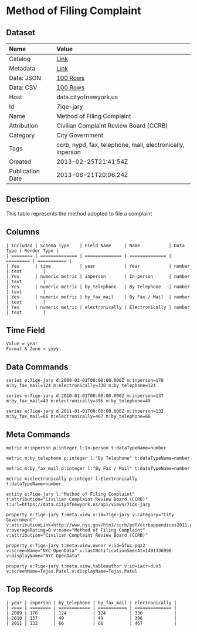 # Method of Filing Complaint

## Dataset

| Name | Value |
| :--- | :---- |
| Catalog | [Link](https://catalog.data.gov/dataset/method-of-filing-complaint-eb2f2) |
| Metadata | [Link](https://data.cityofnewyork.us/api/views/7iqe-jary) |
| Data: JSON | [100 Rows](https://data.cityofnewyork.us/api/views/7iqe-jary/rows.json?max_rows=100) |
| Data: CSV | [100 Rows](https://data.cityofnewyork.us/api/views/7iqe-jary/rows.csv?max_rows=100) |
| Host | data.cityofnewyork.us |
| Id | 7iqe-jary |
| Name | Method of Filing Complaint |
| Attribution | Civilian Complaint Review Board (CCRB) |
| Category | City Government |
| Tags | ccrb, nypd, fax, telephone, mail, electronically, inperson |
| Created | 2013-02-25T21:41:54Z |
| Publication Date | 2013-06-21T20:06:24Z |

## Description

This table represents the method adopted to file a complaint

## Columns

```ls
| Included | Schema Type    | Field Name     | Name           | Data Type | Render Type |
| ======== | ============== | ============== | ============== | ========= | =========== |
| Yes      | time           | year           | Year           | number    | text        |
| Yes      | numeric metric | inperson       | In-person      | number    | text        |
| Yes      | numeric metric | by_telephone   | By Telephone   | number    | text        |
| Yes      | numeric metric | by_fax_mail    | By Fax / Mail  | number    | text        |
| Yes      | numeric metric | electronically | Electronically | number    | text        |
```

## Time Field

```ls
Value = year
Format & Zone = yyyy
```

## Data Commands

```ls
series e:7iqe-jary d:2009-01-01T00:00:00.000Z m:inperson=178 m:by_fax_mail=124 m:electronically=330 m:by_telephone=124

series e:7iqe-jary d:2010-01-01T00:00:00.000Z m:inperson=137 m:by_fax_mail=49 m:electronically=396 m:by_telephone=49

series e:7iqe-jary d:2011-01-01T00:00:00.000Z m:inperson=132 m:by_fax_mail=66 m:electronically=467 m:by_telephone=66
```

## Meta Commands

```ls
metric m:inperson p:integer l:In-person t:dataTypeName=number

metric m:by_telephone p:integer l:"By Telephone" t:dataTypeName=number

metric m:by_fax_mail p:integer l:"By Fax / Mail" t:dataTypeName=number

metric m:electronically p:integer l:Electronically t:dataTypeName=number

entity e:7iqe-jary l:"Method of Filing Complaint" t:attribution="Civilian Complaint Review Board (CCRB)" t:url=https://data.cityofnewyork.us/api/views/7iqe-jary

property e:7iqe-jary t:meta.view v:id=7iqe-jary v:category="City Government" v:attributionLink=http://www.nyc.gov/html/ccrb/pdf/ccrbappendices2011.pdf v:averageRating=0 v:name="Method of Filing Complaint" v:attribution="Civilian Complaint Review Board (CCRB)"

property e:7iqe-jary t:meta.view.owner v:id=5fuc-pqz2 v:screenName="NYC OpenData" v:lastNotificationSeenAt=1491336998 v:displayName="NYC OpenData"

property e:7iqe-jary t:meta.view.tableauthor v:id=iacr-duv5 v:screenName=Tejas.Patel v:displayName=Tejas.Patel
```

## Top Records

```ls
| year | inperson | by_telephone | by_fax_mail | electronically | 
| ==== | ======== | ============ | =========== | ============== | 
| 2009 | 178      | 124          | 124         | 330            | 
| 2010 | 137      | 49           | 49          | 396            | 
| 2011 | 132      | 66           | 66          | 467            | 
```